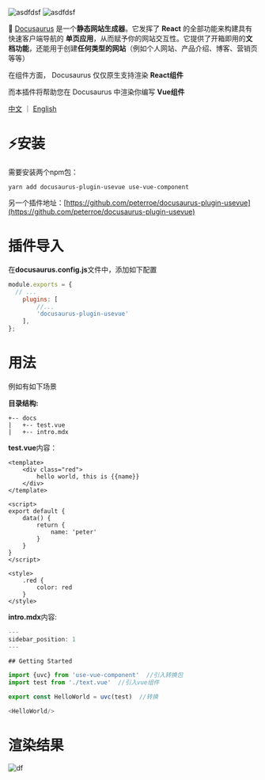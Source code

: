 ![asdfdsf](https://img.shields.io/badge/docusaurus->=2.0.0--beta.6-success)
![asdfdsf](https://img.shields.io/badge/Vue-2.6.14-brightgreen)

🧐 [Docusaurus](https://www.docusaurus.cn/docs/) 是一个**静态网站生成器**。它发挥了 **React** 的全部功能来构建具有快速客户端导航的 **单页应用**，从而赋予你的网站交互性。它提供了开箱即用的**文档功能**，还能用于创建**任何类型的网站**（例如个人网站、产品介绍、博客、营销页等等）

在组件方面， Docusaurus 仅仅原生支持渲染 **React组件**

而本插件将帮助您在 Docusaurus 中渲染你编写 **Vue组件**


[中文](https://github.com/peterroe/use-vue-component/blob/master/readme.md) ｜ [English](https://github.com/peterroe/use-vue-component/blob/master/readme.en.md)

# ⚡安装

需要安装两个npm包：

```shell
yarn add docusaurus-plugin-usevue use-vue-component
```

另一个插件地址：[https://github.com/peterroe/docusaurus-plugin-usevue](https://github.com/peterroe/docusaurus-plugin-usevue)

# 插件导入
在**docusaurus.config.js**文件中，添加如下配置
```js
module.exports = {
  // ...
    plugins: [
        //...
        'docusaurus-plugin-usevue'
    ],
};
```

# 用法

例如有如下场景

**目录结构:**

```shell
+-- docs
|   +-- test.vue
|   +-- intro.mdx
```

**test.vue**内容：

```vue
<template>
    <div class="red">
        hello world, this is {{name}}
    </div>
</template>

<script>
export default {
    data() {
        return {
            name: 'peter'
        }
    }
}
</script>

<style>
    .red {
        color: red
    }
</style>
```

**intro.mdx**内容:

```js
---
sidebar_position: 1
---

## Getting Started

import {uvc} from 'use-vue-component'  //引入转换包
import test from './text.vue'  //引入vue组件

export const HelloWorld = uvc(test)  //转换

<HelloWorld/>
```

# 渲染结果

![df](https://img-blog.csdnimg.cn/a08bd8b839f44074a3f8b60da8af6e59.png)